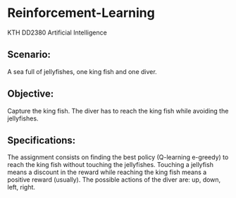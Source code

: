 # Reinforcement-Learning
KTH DD2380 Artificial Intelligence

## Scenario:
A sea full of jellyfishes, one king fish and one diver.

## Objective:
Capture the king fish. The diver has to reach the king fish while avoiding the jellyfishes.

## Specifications:
The assignment consists on finding the best policy (Q-learning e-greedy) to reach the king fish
without touching the jellyfishes. Touching a jellyfish means a discount in the reward while reaching the
king fish means a positive reward (usually).
The possible actions of the diver are: up, down, left, right.
